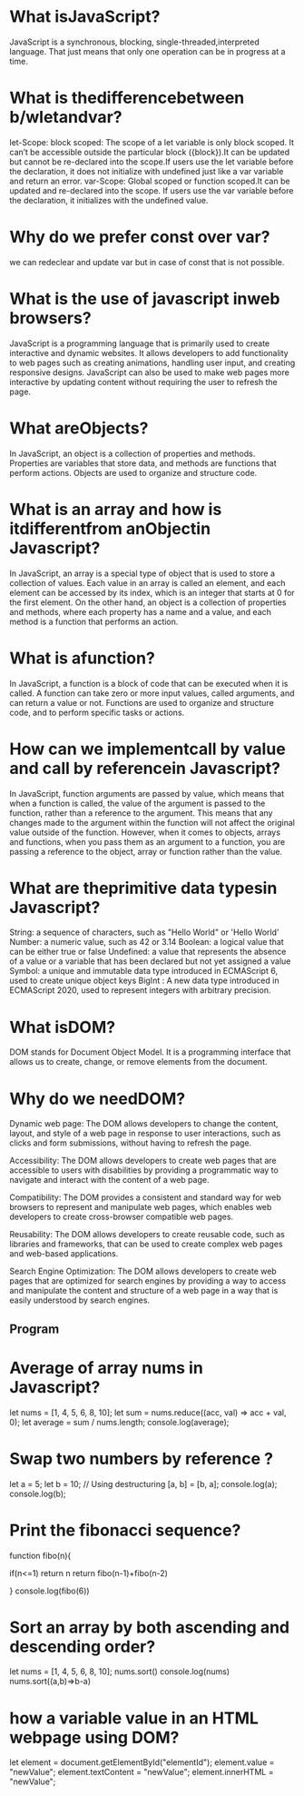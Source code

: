 # What isJavaScript?
JavaScript is a  synchronous, blocking, single-threaded,interpreted  language. That just means that only one operation can be in progress at a time.
# What is thedifferencebetween b/wletandvar?
let-Scope: block scoped: The scope of a let variable is only block scoped. It can’t be accessible outside the particular block ({block}).It can be updated but cannot be re-declared into the scope.If users use the let variable before the declaration, it does not initialize with undefined just like a var variable and return an error.
 var-Scope: Global scoped or function scoped.It can be updated and
re-declared into the scope. If users use the var variable before the declaration, it initializes with the undefined value.
# Why do we prefer const over var?
we can redeclear and update var but in case of const that is not possible.
# What is the use of javascript inweb browsers?
JavaScript is a programming language that is primarily used to create interactive and dynamic websites. It allows developers to add functionality to web pages such as creating animations, handling user input, and creating responsive designs. JavaScript can also be used to make web pages more interactive by updating content without requiring the user to refresh the page.
# What areObjects?
In JavaScript, an object is a collection of properties and methods. Properties are variables that store data, and methods are functions that perform actions. Objects are used to organize and structure code.
# What is an array and how is itdifferentfrom anObjectin Javascript?
In JavaScript, an array is a special type of object that is used to store a collection of values. Each value in an array is called an element, and each element can be accessed by its index, which is an integer that starts at 0 for the first element.
On the other hand, an object is a collection of properties and methods, where each property has a name and a value, and each method is a function that performs an action. 
# What is afunction?
In JavaScript, a function is a block of code that can be executed when it is called. A function can take zero or more input values, called arguments, and can return a value or not. Functions are used to organize and structure code, and to perform specific tasks or actions.
# How can we implementcall by value and call by referencein Javascript?
In JavaScript, function arguments are passed by value, which means that when a function is called, the value of the argument is passed to the function, rather than a reference to the argument. This means that any changes made to the argument within the function will not affect the original value outside of the function.
However, when it comes to objects, arrays and functions, when you pass them as an argument to a function, you are passing a reference to the object, array or function rather than the value.
# What are theprimitive data typesin Javascript?
String: a sequence of characters, such as "Hello World" or 'Hello World'
Number: a numeric value, such as 42 or 3.14
Boolean: a logical value that can be either true or false
Undefined: a value that represents the absence of a value or a variable that has been declared but not yet assigned a value
Symbol: a unique and immutable data type introduced in ECMAScript 6, used to create unique object keys
BigInt : A new data type introduced in ECMAScript 2020, used to represent integers with arbitrary precision.

# What isDOM?
DOM stands for Document Object Model. It is a programming interface that allows us to create, change, or remove elements from the document.
# Why do we needDOM?


Dynamic web page: The DOM allows developers to change the content, layout, and style of a web page in response to user interactions, such as clicks and form submissions, without having to refresh the page.

Accessibility: The DOM allows developers to create web pages that are accessible to users with disabilities by providing a programmatic way to navigate and interact with the content of a web page.

Compatibility: The DOM provides a consistent and standard way for web browsers to represent and manipulate web pages, which enables web developers to create cross-browser compatible web pages.

Reusability: The DOM allows developers to create reusable code, such as libraries and frameworks, that can be used to create complex web pages and web-based applications.

Search Engine Optimization: The DOM allows developers to create web pages that are optimized for search engines by providing a way to access and manipulate the content and structure of a web page in a way that is easily understood by search engines.

## Program
# Average of array nums in Javascript?

let nums = [1, 4, 5, 6, 8, 10];
let sum = nums.reduce((acc, val) => acc + val, 0);
let average = sum / nums.length;
console.log(average);
# Swap two numbers by reference ?
let a = 5;
let b = 10;
// Using destructuring
[a, b] = [b, a];
console.log(a); 
console.log(b);
# Print the fibonacci sequence?
 function fibo(n){

  if(n<=1) return n
  return fibo(n-1)+fibo(n-2)

 }
 console.log(fibo(6))
 # Sort an array by both ascending and descending order?
 let nums = [1, 4, 5, 6, 8, 10];
 nums.sort()
 console.log(nums)
 nums.sort((a,b)=>b-a)
 # how a variable value in an HTML webpage using DOM?
 let element = document.getElementById("elementId");
 element.value = "newValue";
 element.textContent = "newValue";
 element.innerHTML = "newValue";



